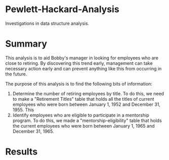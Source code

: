 # Pewlett-Hackard-Analysis
Investigations in data structure analysis.

# Summary
This analysis is to aid Bobby's manager in looking for employees who are close to retiring. By discovering this trend early, management can take necessary action early and can prevent anything like this from occurring in the future. 

The purpose of this analysis is to find the following bits of information: 
1.  Determine the number of retiring employees by title.
To do this, we need to make a "Retirement Titles" table that holds all the titles of current employees who were born between January 1, 1952 and December 31, 1955. This
2. Identify employees who are eligible to participate in a mentorship program.
To do this, we made a "mentorship-eligibility" table that holds the current employees who were born between January 1, 1965 and December 31, 1965.

# Results



## 
